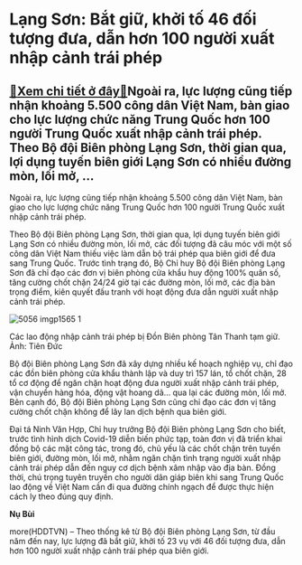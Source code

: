 Lạng Sơn: Bắt giữ, khởi tố 46 đối tượng đưa, dẫn hơn 100 người xuất nhập cảnh trái phép
=======================================================================================

[:gift:Xem chi tiết ở đây:gift:](https://hddtvn.com/lang-son-bat-giu-khoi-to-46-doi-tuong-dua-dan-hon-100-nguoi-xuat-nhap-canh-trai-phep/)Ngoài ra, lực lượng cũng tiếp nhận khoảng 5.500 công dân Việt Nam, bàn giao cho lực lượng chức năng Trung Quốc hơn 100 người Trung Quốc xuất nhập cảnh trái phép. Theo Bộ đội Biên phòng Lạng Sơn, thời gian qua, lợi dụng tuyến biên giới Lạng Sơn có nhiều đường mòn, lối mở, …
---------------------------------------------------------------------------------------------------------------------------------------------------------------------------------------------------------------------------------------------------------------------------------


Ngoài ra, lực lượng cũng tiếp nhận khoảng 5.500 công dân Việt Nam, bàn giao cho lực lượng chức năng Trung Quốc hơn 100 người Trung Quốc xuất nhập cảnh trái phép.


Theo Bộ đội Biên phòng Lạng Sơn, thời gian qua, lợi dụng tuyến biên giới Lạng Sơn có nhiều đường mòn, lối mở, các đối tượng đã câu móc với một số công dân Việt Nam thiếu việc làm dẫn bộ trái phép qua biên giới để đưa sang Trung Quốc. Trước tình trạng đó, Bộ Chỉ huy Bộ đội Biên phòng Lạng Sơn đã chỉ đạo các đơn vị biên phòng cửa khẩu huy động 100% quân số, tăng cường chốt chặn 24/24 giờ tại các đường mòn, lối mở, các địa bàn trọng điểm, kiên quyết đấu tranh với hoạt động đưa dẫn người xuất nhập cảnh trái phép.





![5056 imgp1565 1](https://haiquanonline.com.vn/stores/news_dataimages/nubt/082020/01/15/in_article/5056_imgp1565-1.jpg?rt=20200804101915 "Các đối tượng nhập cảnh trái phép bị Đồn Biên phòng Tân Thanh bắt giữ. ")


Các lao động nhập cảnh trái phép bị Đồn Biên phòng Tân Thanh tạm giữ. Ảnh: Tiên Đức



Bộ đội Biên phòng Lạng Sơn đã xây dựng nhiều kế hoạch nghiệp vụ, chỉ đạo các đồn biên phòng cửa khẩu thành lập và duy trì 157 lán, tổ chốt chặn, 28 tổ cơ động để ngăn chặn hoạt động đưa người xuất nhập cảnh trái phép, vận chuyển hàng hóa, động vật hoang dã… qua lại các đường mòn, lối mở. Bên cạnh đó, Bộ đội Biên phòng Lạng Sơn cũng chỉ đạo các đơn vị tăng cường chốt chặn không để lây lan dịch bệnh qua biên giới.


Đại tá Ninh Văn Hợp, Chỉ huy trưởng Bộ đội Biên phòng Lạng Sơn cho biết, trước tình hình dịch Covid-19 diễn biến phức tạp, toàn đơn vị đã triển khai đồng bộ các mặt công tác, trong đó, chủ yếu là các chốt chặn trên tuyến biên giới, đường mòn, lối mở, nhằm ngăn chặn tình trạng người xuất nhập cảnh trái phép dẫn đến nguy cơ dịch bệnh xâm nhập vào địa bàn. Đồng thời, chú trọng tuyên truyền cho người dân giáp biên khi sang Trung Quốc lao động về Việt Nam cần đi qua đường chính ngạch để được thực hiện cách ly theo đúng quy định.




**Nụ Bùi**



more(HDDTVN) – Theo thống kê từ Bộ đội Biên phòng Lạng Sơn, từ đầu năm đến nay, lực lượng đã bắt giữ, khởi tố 23 vụ với 46 đối tượng đưa, dẫn hơn 100 người xuất nhập cảnh trái phép qua biên giới.

